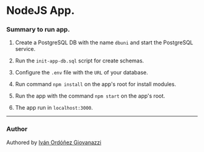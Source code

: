  # NodeJS App.

 ### Summary to run app.
 
 1. Create a PostgreSQL DB with the name `dbuni` and start the PostgreSQL service.
 
 2. Run the `init-app-db.sql` script for create schemas.
 
 3. Configure the `.env` file with the `URL` of your database. 
 
 4. Run command `npm install` on the app's root for install modules.
  
 5. Run the app with the command `npm start` on the app's root.
 
 6. The app run in `localhost:3000`.
 
 ----
 ### Author
 Authored by [Iván Ordóñez Giovanazzi](https://www.linkedin.com/in/ivanog/ "LinkedIn Profile")
 
